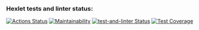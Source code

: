 ### Hexlet tests and linter status:
[![Actions Status](https://github.com/Saimon398/frontend-project-lvl2/workflows/hexlet-check/badge.svg)](https://github.com/Saimon398/frontend-project-lvl2/actions)
[![Maintainability](https://api.codeclimate.com/v1/badges/c5f32dd3bf1f889bd638/maintainability)](https://codeclimate.com/github/Saimon398/frontend-project-lvl2/maintainability)
[![test-and-linter Status](https://github.com/Saimon398/frontend-project-lvl1/workflows/test-and-linter/badge.svg)](https://github.com/Saimon398/frontend-project-lvl1/test-and-linter)
[![Test Coverage](https://api.codeclimate.com/v1/badges/c5f32dd3bf1f889bd638/test_coverage)](https://codeclimate.com/github/Saimon398/frontend-project-lvl2/test_coverage)
